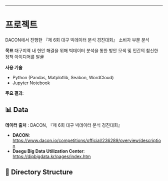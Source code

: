 <hr/>

# 프로젝트

DACON에서 진행한 『제 6회 대구 빅데이터 분석 경진대회』 소비자 부문 분석

**목표** 대구지역 내 현안 해결을 위해 빅데이터 분석을 통한 방안 모색 및 민간의 참신한 정책 아이디어를 발굴

**사용 기술**
- Python (Pandas, Matplotlib, Seabon, WordCloud)
- Jupyter Notebook

**주요 결과**:

## 📊 Data

**데이터 출처** : DACON, 『제 6회 대구 빅데이터 분석 경진대회』
- **DACON**: https://www.dacon.io/competitions/official/236289/overview/description
- **Daegu Big Data Utilization Center**: https://dipbigdata.kr/pages/index.htm

## 📂 Directory Structure

